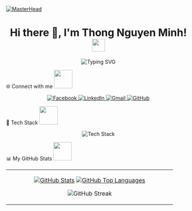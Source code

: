 [![MasterHead](https://user-images.githubusercontent.com/74038190/221352995-5ac18bdf-1a19-4f99-bbb6-77559b220470.gif)]()

<h1 align="center">
  Hi there 👋, I'm Thong Nguyen Minh!
  <img src="https://media.giphy.com/media/hvRJCLFzcasrR4ia7z/giphy.gif" width="35" />
</h1>

<p align="center">
  <img src="https://readme-typing-svg.herokuapp.com?font=Fira+Code&size=24&duration=4000&pause=1000&color=F75C7E&center=true&vCenter=true&width=800&lines=I'm+a+student+at+SaiGon+Technology+University%F0%9F%93%9A;I+love+coding+%F0%9F%92%BB;Always+learning+new+things+%F0%9F%92%AF" alt="Typing SVG" />
</p>


🌐 Connect with me <img src="https://media0.giphy.com/media/jqNPzdTTxQfOgOqpO4/source.gif" width="50">

<p align="center">
  <a href="https://www.facebook.com/thongnt22" target="_blank">
    <img alt="Facebook" src="https://img.shields.io/badge/Facebook-1877F2?logo=facebook&logoColor=white&style=for-the-badge" />
  </a>
  <a href="https://www.linkedin.com/in/thong-nguyen-minh-1b053b353/" target="_blank">
    <img alt="LinkedIn" src="https://img.shields.io/badge/LinkedIn-0A66C2?logo=linkedin&logoColor=white&style=for-the-badge" />
  </a>
  <a href="mailto:minhthongnt2610@gmail.com" target="_blank">
    <img alt="Gmail" src="https://img.shields.io/badge/Gmail-D14836?logo=gmail&logoColor=white&style=for-the-badge" />
  </a>
  <a href="https://github.com/minhthongnt2610" target="_blank">
    <img alt="GitHub" src="https://img.shields.io/badge/GitHub-181717?logo=github&logoColor=white&style=for-the-badge" />
  </a>
</p>

🧰 Tech Stack <img src="https://github.com/ritik307/ritik307/blob/main/images/laptop.gif" width="50">

<p align="center">
  <img src="https://skillicons.dev/icons?i=flutter,dart,firebase,sqlite,java,git,html,css" alt="Tech Stack" />
</p>

📊 My GitHub Stats <img src="https://media.giphy.com/media/VgCDAzcKvsR6OM0uWg/giphy.gif" width="50">

<table align="center" width="100%">
  <tr>
    <td width="70%">
      <p align="center">
        <a href="https://git.io/streak-stats"><img src="https://github-readme-stats.vercel.app/api?username=minhthongnt2610&show_icons=true&theme=radical" alt="GitHub Stats" /></a>
        <a href="https://git.io/streak-stats"><img src="https://github-readme-stats.vercel.app/api/top-langs/?username=minhthongnt2610&theme=radical" alt="GitHub Top Languages" /></a>
      </p>
      <p align="center">
        <img src="https://streak-stats.demolab.com?user=minhthongnt2610&theme=radical&hide_border=false&cache_seconds=86400" alt="GitHub Streak" />
      </p>
    </td>
  </tr>
</table>



